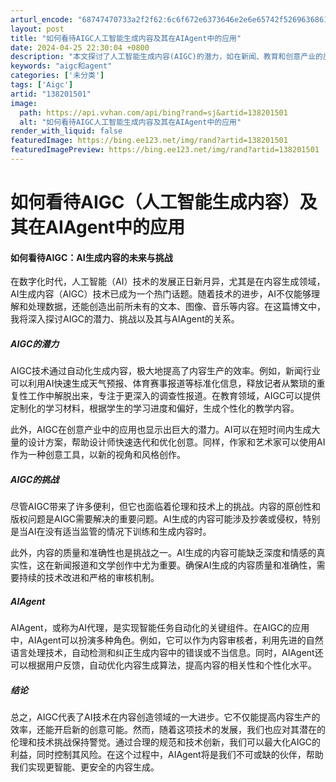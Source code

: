 ```yaml
---
arturl_encode: "68747470733a2f2f62:6c6f672e6373646e2e6e65742f526963686172645f4d65692f:61727469636c652f64657461696c732f313338323031353031"
layout: post
title: "如何看待AIGC人工智能生成内容及其在AIAgent中的应用"
date: 2024-04-25 22:30:04 +0800
description: "本文探讨了人工智能生成内容(AIGC)的潜力，如在新闻、教育和创意产业的应用，同时也指出了原创性、版"
keywords: "aigc和agent"
categories: ['未分类']
tags: ['Aigc']
artid: "138201501"
image:
  path: https://api.vvhan.com/api/bing?rand=sj&artid=138201501
  alt: "如何看待AIGC人工智能生成内容及其在AIAgent中的应用"
render_with_liquid: false
featuredImage: https://bing.ee123.net/img/rand?artid=138201501
featuredImagePreview: https://bing.ee123.net/img/rand?artid=138201501
---
```


# 如何看待AIGC（人工智能生成内容）及其在AIAgent中的应用

#### 如何看待AIGC：AI生成内容的未来与挑战

在数字化时代，人工智能（AI）技术的发展正日新月异，尤其是在内容生成领域，AI生成内容（AIGC）技术已成为一个热门话题。随着技术的进步，AI不仅能够理解和处理数据，还能创造出前所未有的文本、图像、音乐等内容。在这篇博文中，我将深入探讨AIGC的潜力、挑战以及其与AIAgent的关系。

##### AIGC的潜力

AIGC技术通过自动化生成内容，极大地提高了内容生产的效率。例如，新闻行业可以利用AI快速生成天气预报、体育赛事报道等标准化信息，释放记者从繁琐的重复性工作中解脱出来，专注于更深入的调查性报道。在教育领域，AIGC可以提供定制化的学习材料，根据学生的学习进度和偏好，生成个性化的教学内容。

此外，AIGC在创意产业中的应用也显示出巨大的潜力。AI可以在短时间内生成大量的设计方案，帮助设计师快速迭代和优化创意。同样，作家和艺术家可以使用AI作为一种创意工具，以新的视角和风格创作。

##### AIGC的挑战

尽管AIGC带来了许多便利，但它也面临着伦理和技术上的挑战。内容的原创性和版权问题是AIGC需要解决的重要问题。AI生成的内容可能涉及抄袭或侵权，特别是当AI在没有适当监管的情况下训练和生成内容时。

此外，内容的质量和准确性也是挑战之一。AI生成的内容可能缺乏深度和情感的真实性，这在新闻报道和文学创作中尤为重要。确保AI生成的内容质量和准确性，需要持续的技术改进和严格的审核机制。

##### AIAgent

AIAgent，或称为AI代理，是实现智能任务自动化的关键组件。在AIGC的应用中，AIAgent可以扮演多种角色。例如，它可以作为内容审核者，利用先进的自然语言处理技术，自动检测和纠正生成内容中的错误或不当信息。同时，AIAgent还可以根据用户反馈，自动优化内容生成算法，提高内容的相关性和个性化水平。

##### 结论

总之，AIGC代表了AI技术在内容创造领域的一大进步。它不仅能提高内容生产的效率，还能开启新的创意可能。然而，随着这项技术的发展，我们也应对其潜在的伦理和技术挑战保持警觉。通过合理的规范和技术创新，我们可以最大化AIGC的利益，同时控制其风险。在这个过程中，AIAgent将是我们不可或缺的伙伴，帮助我们实现更智能、更安全的内容生成。